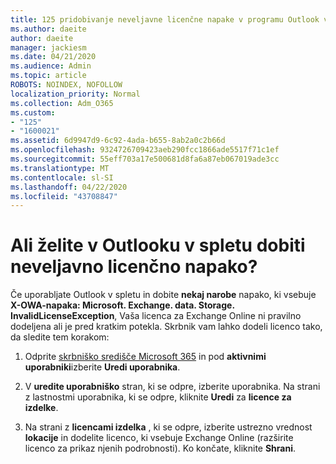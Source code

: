 ```yaml
---
title: 125 pridobivanje neveljavne licenčne napake v programu Outlook v spletu?
ms.author: daeite
author: daeite
manager: jackiesm
ms.date: 04/21/2020
ms.audience: Admin
ms.topic: article
ROBOTS: NOINDEX, NOFOLLOW
localization_priority: Normal
ms.collection: Adm_O365
ms.custom:
- "125"
- "1600021"
ms.assetid: 6d9947d9-6c92-4ada-b655-8ab2a0c2b66d
ms.openlocfilehash: 9324726709423aeb290fcc1866ade5517f71c1ef
ms.sourcegitcommit: 55eff703a17e500681d8fa6a87eb067019ade3cc
ms.translationtype: MT
ms.contentlocale: sl-SI
ms.lasthandoff: 04/22/2020
ms.locfileid: "43708847"
---
```

# <a name="getting-an-invalid-license-error-in-outlook-on-the-web"></a>Ali želite v Outlooku v spletu dobiti neveljavno licenčno napako?

Če uporabljate Outlook v spletu in dobite **nekaj narobe** napako, ki vsebuje **X-OWA-napaka: Microsoft. Exchange. data. Storage. InvalidLicenseException**, Vaša licenca za Exchange Online ni pravilno dodeljena ali je pred kratkim potekla. Skrbnik vam lahko dodeli licenco tako, da sledite tem korakom:
  
1. Odprite [skrbniško središče Microsoft 365](https://portal.office.com/adminportal/home#/homepage) in pod **aktivnimi uporabniki**izberite **Uredi uporabnika**.

2. V **uredite uporabniško** stran, ki se odpre, izberite uporabnika. Na strani z lastnostmi uporabnika, ki se odpre, kliknite **Uredi** za **licence za izdelke**.

3. Na strani z **licencami izdelka** , ki se odpre, izberite ustrezno vrednost **lokacije** in dodelite licenco, ki vsebuje Exchange Online (razširite licenco za prikaz njenih podrobnosti). Ko končate, kliknite **Shrani**.
